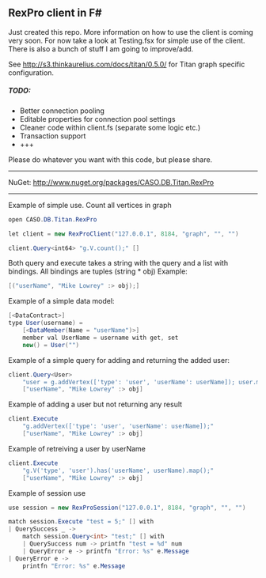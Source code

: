 RexPro client in F#
---

Just created this repo. More information on how to use the client is coming very soon.
For now take a look at Testing.fsx for simple use of the client.
There is also a bunch of stuff I am going to improve/add.

See http://s3.thinkaurelius.com/docs/titan/0.5.0/ for Titan graph specific configuration.

##### TODO:
- Better connection pooling
- Editable properties for connection pool settings
- Cleaner code within client.fs (separate some logic etc.)
- Transaction support
- +++

Please do whatever you want with this code, but please share.

---
NuGet: http://www.nuget.org/packages/CASO.DB.Titan.RexPro

---

Example of simple use. Count all vertices in graph
```c#
open CASO.DB.Titan.RexPro

let client = new RexProClient("127.0.0.1", 8184, "graph", "", "")

client.Query<int64> "g.V.count();" []
```

Both query and execute takes a string with the query and a list with bindings.
All bindings are tuples (string * obj)
Example: 
```c# 
[("userName", "Mike Lowrey" :> obj);]
```

Example of a simple data model:
```c#
[<DataContract>]
type User(username) =
    [<DataMember(Name = "userName")>]
    member val UserName = username with get, set
    new() = User("")
```

Example of a simple query for adding and returning the added user:
```c#
client.Query<User>
    "user = g.addVertex(['type': 'user', 'userName': userName]); user.map();" 
    ["userName", "Mike Lowrey" :> obj]
```

Example of adding a user but not returning any result
```c#
client.Execute
    "g.addVertex(['type': 'user', 'userName': userName]);" 
    ["userName", "Mike Lowrey" :> obj]
```

Example of retreiving a user by userName
```c#
client.Execute
    "g.V('type', 'user').has('userName', userName).map();" 
    ["userName", "Mike Lowrey" :> obj]
```

Example of session use
```c#
use session = new RexProSession("127.0.0.1", 8184, "graph", "", "")

match session.Execute "test = 5;" [] with
| QuerySuccess _ -> 
    match session.Query<int> "test;" [] with
    | QuerySuccess num -> printfn "test = %d" num
    | QueryError e -> printfn "Error: %s" e.Message
| QueryError e -> 
    printfn "Error: %s" e.Message
```
